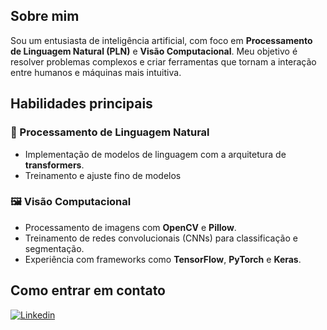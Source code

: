 ## Sobre mim

Sou um entusiasta de inteligência artificial, com foco em **Processamento de Linguagem Natural (PLN)** e **Visão Computacional**. Meu objetivo é resolver problemas complexos e criar ferramentas que tornam a interação entre humanos e máquinas mais intuitiva.

## Habilidades principais

### 🎯 Processamento de Linguagem Natural
- Implementação de modelos de linguagem com a arquitetura de **transformers**.
- Treinamento e ajuste fino de modelos

### 🖼️ Visão Computacional
- Processamento de imagens com **OpenCV** e **Pillow**.
- Treinamento de redes convolucionais (CNNs) para classificação e segmentação.
- Experiência com frameworks como **TensorFlow**, **PyTorch** e **Keras**.

## Como entrar em contato
[![Linkedin](https://img.shields.io/badge/LinkedIn-0077B5?style=for-the-badge&logo=linkedin&logoColor=white)](https://br.linkedin.com/in/pedro-crespan)

